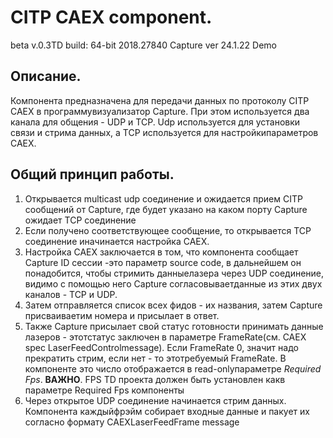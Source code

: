 # CITP CAEX component. 
beta v.0.3TD build: 64-bit 2018.27840
Capture ver 24.1.22 Demo

## Описание.
Компонента предназначена для передачи данных по протоколу CITP CAEX в программувизуализатор Capture. 
При этом используется два канала для общения - UDP и TCP. Udp используется для установки связи и стрима данных, а TCP используется для настройкипараметров CAEX.
## Общий принцип работы.
1. Открывается multicast udp соединение и ожидается прием CITP сообщений от Capture, где будет указано на каком порту Capture ожидает TCP соединение
2. Если получено соответствующее сообщение, то открывается TCP соединение иначинается настройка CAEX.
3. Настройка CAEX заключается в том, что компонента сообщает Capture ID сессии -это параметр source code, в дальнейшем он понадобится, чтобы стримить данныелазера через UDP соединение, видимо с помощью него Capture согласовываетданные из этих двух каналов - TCP и UDP.
4. Затем отправляется список всех фидов - их названия, затем Capture присваиваетим номера и присылает в ответ.
5. Также Capture присылает свой статус готовности принимать данные лазеров - этотстатус заключен в параметре FrameRate(см. CAEX spec LaserFeedControlmessage). Если FrameRate 0, значит надо прекратить стрим, если нет - то этотребуемый FrameRate. В компоненте это число отображается в read-onlyпараметре *Required Fps*. 
**ВАЖНО**. FPS TD проекта должен быть установлен какв параметре Required Fps компоненты
6. Через открытое UDP соединение начинается стрим данных. Компонента каждыйфрэйм собирает входные данные и пакует их согласно формату CAEXLaserFeedFrame message
